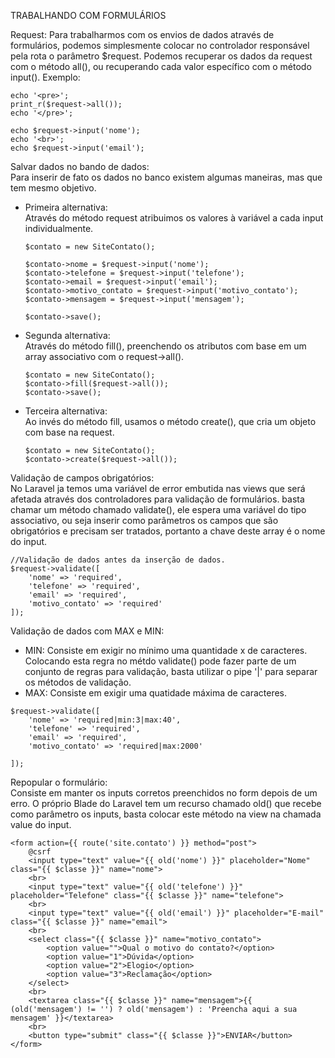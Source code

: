 TRABALHANDO COM FORMULÁRIOS

Request:
    Para trabalharmos com os envios de dados através de formulários, podemos simplesmente colocar no controlador
responsável pela rota o parâmetro $request.
    Podemos recuperar os dados da request com o método all(), ou recuperando cada valor específico com o método input().
Exemplo:
```
echo '<pre>';
print_r($request->all());
echo '</pre>';

echo $request->input('nome');
echo '<br>';
echo $request->input('email');
```

Salvar dados no bando de dados:<br>
    Para inserir de fato os dados no banco existem algumas maneiras, mas que tem mesmo objetivo. 
- Primeira alternativa:<br>
    Através do método request atribuimos os valores à variável a cada input individualmente.
    ```
    $contato = new SiteContato();

    $contato->nome = $request->input('nome');
    $contato->telefone = $request->input('telefone');
    $contato->email = $request->input('email');
    $contato->motivo_contato = $request->input('motivo_contato');
    $contato->mensagem = $request->input('mensagem');

    $contato->save();
    ```
- Segunda alternativa:<br>
    Através do método fill(), preenchendo os atributos com base em um array associativo com o request->all().
    ```
    $contato = new SiteContato();
    $contato->fill($request->all());
    $contato->save();
    ```
- Terceira alternativa:<br>
    Ao invés do método fill, usamos o método create(), que cria um objeto com base na request.
    ```
    $contato = new SiteContato();
    $contato->create($request->all());
    ```
Validação de campos obrigatórios: <br>
    No Laravel ja temos uma variável de error embutida nas views que será afetada através dos controladores
para validação de formulários.
    basta chamar um método chamado validate(), ele espera uma variável do tipo associativo, ou seja inserir como parâmetros os 
campos que são obrigatórios e precisam ser tratados, portanto a chave deste array é o nome do input.
```
//Validação de dados antes da inserção de dados.
$request->validate([
    'nome' => 'required',
    'telefone' => 'required',
    'email' => 'required',
    'motivo_contato' => 'required'
]);
```

Validação de dados com MAX e MIN: <br>
- MIN:
    Consiste em exigir no mínimo uma quantidade x de caracteres. Colocando esta regra no métdo validate() pode fazer
    parte de um conjunto de regras para validação, basta utilizar o pipe '|' para separar os métodos de validação.
- MAX:
    Consiste em exigir uma quatidade máxima de caracteres.
```
$request->validate([
    'nome' => 'required|min:3|max:40',
    'telefone' => 'required',
    'email' => 'required',
    'motivo_contato' => 'required|max:2000'

]);
```
Repopular o formulário:<br>
    Consiste em manter os inputs corretos preenchidos no form depois de um erro. O próprio Blade do Laravel tem um recurso
chamado old() que recebe como parâmetro os inputs, basta colocar este método na view na chamada value do input.
```
<form action={{ route('site.contato') }} method="post">
    @csrf
    <input type="text" value="{{ old('nome') }}" placeholder="Nome" class="{{ $classe }}" name="nome">
    <br>
    <input type="text" value="{{ old('telefone') }}" placeholder="Telefone" class="{{ $classe }}" name="telefone">
    <br>
    <input type="text" value="{{ old('email') }}" placeholder="E-mail" class="{{ $classe }}" name="email">
    <br>
    <select class="{{ $classe }}" name="motivo_contato">
        <option value="">Qual o motivo do contato?</option>
        <option value="1">Dúvida</option>
        <option value="2">Elogio</option>
        <option value="3">Reclamação</option>
    </select>
    <br>
    <textarea class="{{ $classe }}" name="mensagem">{{ (old('mensagem') != '') ? old('mensagem') : 'Preencha aqui a sua mensagem' }}</textarea>
    <br>
    <button type="submit" class="{{ $classe }}">ENVIAR</button>
</form>
```
